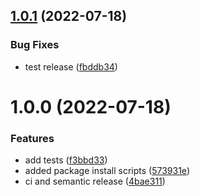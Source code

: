 ## [1.0.1](https://github.com/zmrl010/useEvent/compare/v1.0.0...v1.0.1) (2022-07-18)


### Bug Fixes

* test release ([fbddb34](https://github.com/zmrl010/useEvent/commit/fbddb34eebe0ca7c195c6f02952963315e73bb73))

# 1.0.0 (2022-07-18)


### Features

* add tests ([f3bbd33](https://github.com/zmrl010/useEvent/commit/f3bbd335ab41d90b90a426029bf6a316c640c12b))
* added package install scripts ([573931e](https://github.com/zmrl010/useEvent/commit/573931ea821aeeb7f791e476e186172c869e0749))
* ci and semantic release ([4bae311](https://github.com/zmrl010/useEvent/commit/4bae31165c364305b6c112db220e91eb113c7d7a))
